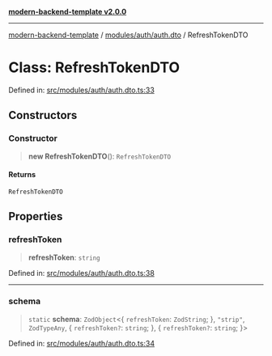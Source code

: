 [**modern-backend-template v2.0.0**](../../../../README.md)

***

[modern-backend-template](../../../../modules.md) / [modules/auth/auth.dto](../README.md) / RefreshTokenDTO

# Class: RefreshTokenDTO

Defined in: [src/modules/auth/auth.dto.ts:33](https://github.com/maemreyo/saas-4cus-nodejs/blob/2a5b3f3aa11335dfa561e80e1feabb8e6084261e/src/modules/auth/auth.dto.ts#L33)

## Constructors

### Constructor

> **new RefreshTokenDTO**(): `RefreshTokenDTO`

#### Returns

`RefreshTokenDTO`

## Properties

### refreshToken

> **refreshToken**: `string`

Defined in: [src/modules/auth/auth.dto.ts:38](https://github.com/maemreyo/saas-4cus-nodejs/blob/2a5b3f3aa11335dfa561e80e1feabb8e6084261e/src/modules/auth/auth.dto.ts#L38)

***

### schema

> `static` **schema**: `ZodObject`\<\{ `refreshToken`: `ZodString`; \}, `"strip"`, `ZodTypeAny`, \{ `refreshToken?`: `string`; \}, \{ `refreshToken?`: `string`; \}\>

Defined in: [src/modules/auth/auth.dto.ts:34](https://github.com/maemreyo/saas-4cus-nodejs/blob/2a5b3f3aa11335dfa561e80e1feabb8e6084261e/src/modules/auth/auth.dto.ts#L34)
